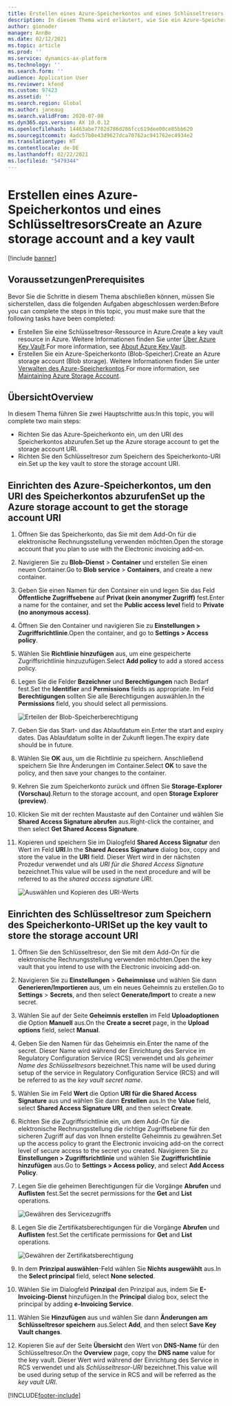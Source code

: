 ```yaml
---
title: Erstellen eines Azure-Speicherkontos und eines Schlüsseltresors
description: In diesem Thema wird erläutert, wie Sie ein Azure-Speicherkonto und einen Schlüsseltresor erstellen.
author: gionoder
manager: AnnBe
ms.date: 02/12/2021
ms.topic: article
ms.prod: ''
ms.service: dynamics-ax-platform
ms.technology: ''
ms.search.form: ''
audience: Application User
ms.reviewer: kfend
ms.custom: 97423
ms.assetid: ''
ms.search.region: Global
ms.author: janeaug
ms.search.validFrom: 2020-07-08
ms.dyn365.ops.version: AX 10.0.12
ms.openlocfilehash: 14463abe7782d786d286fcc619dee00ce85bb620
ms.sourcegitcommit: 4adc57b0e43d9627dca70762ac941762ec4934e2
ms.translationtype: HT
ms.contentlocale: de-DE
ms.lasthandoff: 02/22/2021
ms.locfileid: "5479344"
---
```

# <a name="create-an-azure-storage-account-and-a-key-vault"></a><span data-ttu-id="482cc-103">Erstellen eines Azure-Speicherkontos und eines Schlüsseltresors</span><span class="sxs-lookup"><span data-stu-id="482cc-103">Create an Azure storage account and a key vault</span></span>

[!include [banner](../includes/banner.md)]

## <a name="prerequisites"></a><span data-ttu-id="482cc-104">Voraussetzungen</span><span class="sxs-lookup"><span data-stu-id="482cc-104">Prerequisites</span></span>

<span data-ttu-id="482cc-105">Bevor Sie die Schritte in diesem Thema abschließen können, müssen Sie sicherstellen, dass die folgenden Aufgaben abgeschlossen werden:</span><span class="sxs-lookup"><span data-stu-id="482cc-105">Before you can complete the steps in this topic, you must make sure that the following tasks have been completed:</span></span>

- <span data-ttu-id="482cc-106">Erstellen Sie eine Schlüsseltresor-Ressource in Azure.</span><span class="sxs-lookup"><span data-stu-id="482cc-106">Create a key vault resource in Azure.</span></span> <span data-ttu-id="482cc-107">Weitere Informationen finden Sie unter [Über Azure Key Vault](https://docs.microsoft.com/azure/key-vault/general/overview).</span><span class="sxs-lookup"><span data-stu-id="482cc-107">For more information, see [About Azure Key Vault](https://docs.microsoft.com/azure/key-vault/general/overview).</span></span>
- <span data-ttu-id="482cc-108">Erstellen Sie ein Azure-Speicherkonto (Blob-Speicher).</span><span class="sxs-lookup"><span data-stu-id="482cc-108">Create an Azure storage account (Blob storage).</span></span> <span data-ttu-id="482cc-109">Weitere Informationen finden Sie unter [Verwalten des Azure-Speicherkontos](https://docs.microsoft.com/azure/storage/blobs/).</span><span class="sxs-lookup"><span data-stu-id="482cc-109">For more information, see [Maintaining Azure Storage Account](https://docs.microsoft.com/azure/storage/blobs/).</span></span>

## <a name="overview"></a><span data-ttu-id="482cc-110">Übersicht</span><span class="sxs-lookup"><span data-stu-id="482cc-110">Overview</span></span>

<span data-ttu-id="482cc-111">In diesem Thema führen Sie zwei Hauptschritte aus:</span><span class="sxs-lookup"><span data-stu-id="482cc-111">In this topic, you will complete two main steps:</span></span>

- <span data-ttu-id="482cc-112">Richten Sie das Azure-Speicherkonto ein, um den URI des Speicherkontos abzurufen.</span><span class="sxs-lookup"><span data-stu-id="482cc-112">Set up the Azure storage account to get the storage account URI.</span></span>
- <span data-ttu-id="482cc-113">Richten Sie den Schlüsseltresor zum Speichern des Speicherkonto-URI ein.</span><span class="sxs-lookup"><span data-stu-id="482cc-113">Set up the key vault to store the storage account URI.</span></span>

## <a name="set-up-the-azure-storage-account-to-get-the-storage-account-uri"></a><span data-ttu-id="482cc-114">Einrichten des Azure-Speicherkontos, um den URI des Speicherkontos abzurufen</span><span class="sxs-lookup"><span data-stu-id="482cc-114">Set up the Azure storage account to get the storage account URI</span></span>

1. <span data-ttu-id="482cc-115">Öffnen Sie das Speicherkonto, das Sie mit dem Add-On für die elektronische Rechnungsstellung verwenden möchten.</span><span class="sxs-lookup"><span data-stu-id="482cc-115">Open the storage account that you plan to use with the Electronic invoicing add-on.</span></span>
2. <span data-ttu-id="482cc-116">Navigieren Sie zu **Blob-Dienst** \> **Container** und erstellen Sie einen neuen Container.</span><span class="sxs-lookup"><span data-stu-id="482cc-116">Go to **Blob service** \> **Containers**, and create a new container.</span></span>
3. <span data-ttu-id="482cc-117">Geben Sie einen Namen für den Container ein und legen Sie das Feld **Öffentliche Zugriffsebene** auf **Privat (kein anonymer Zugriff)** fest.</span><span class="sxs-lookup"><span data-stu-id="482cc-117">Enter a name for the container, and set the **Public access level** field to **Private (no anonymous access)**.</span></span>
4. <span data-ttu-id="482cc-118">Öffnen Sie den Container und navigieren Sie zu **Einstellungen \> Zugriffsrichtlinie**.</span><span class="sxs-lookup"><span data-stu-id="482cc-118">Open the container, and go to **Settings \> Access policy**.</span></span>
5. <span data-ttu-id="482cc-119">Wählen Sie **Richtlinie hinzufügen** aus, um eine gespeicherte Zugriffsrichtlinie hinzuzufügen.</span><span class="sxs-lookup"><span data-stu-id="482cc-119">Select **Add policy** to add a stored access policy.</span></span>
6. <span data-ttu-id="482cc-120">Legen Sie die Felder **Bezeichner** und **Berechtigungen** nach Bedarf fest.</span><span class="sxs-lookup"><span data-stu-id="482cc-120">Set the **Identifier** and **Permissions** fields as appropriate.</span></span> <span data-ttu-id="482cc-121">Im Feld **Berechtigungen** sollten Sie alle Berechtigungen auswählen.</span><span class="sxs-lookup"><span data-stu-id="482cc-121">In the **Permissions** field, you should select all permissions.</span></span>

    ![Erteilen der Blob-Speicherberechtigung](media/e-Invoicing-services-create-azure-resources-grant-blob-permissions.png)

7. <span data-ttu-id="482cc-123">Geben Sie das Start- und das Ablaufdatum ein.</span><span class="sxs-lookup"><span data-stu-id="482cc-123">Enter the start and expiry dates.</span></span> <span data-ttu-id="482cc-124">Das Ablaufdatum sollte in der Zukunft liegen.</span><span class="sxs-lookup"><span data-stu-id="482cc-124">The expiry date should be in future.</span></span>
8. <span data-ttu-id="482cc-125">Wählen Sie **OK** aus, um die Richtlinie zu speichern. Anschließend speichern Sie Ihre Änderungen im Container.</span><span class="sxs-lookup"><span data-stu-id="482cc-125">Select **OK** to save the policy, and then save your changes to the container.</span></span>
9. <span data-ttu-id="482cc-126">Kehren Sie zum Speicherkonto zurück und öffnen Sie **Storage-Explorer (Vorschau)**.</span><span class="sxs-lookup"><span data-stu-id="482cc-126">Return to the storage account, and open **Storage Explorer (preview)**.</span></span>
10. <span data-ttu-id="482cc-127">Klicken Sie mit der rechten Maustaste auf den Container und wählen Sie **Shared Access Signature abrufen** aus.</span><span class="sxs-lookup"><span data-stu-id="482cc-127">Right-click the container, and then select **Get Shared Access Signature**.</span></span>
11. <span data-ttu-id="482cc-128">Kopieren und speichern Sie im Dialogfeld **Shared Access Signatur** den Wert im Feld **URI**.</span><span class="sxs-lookup"><span data-stu-id="482cc-128">In the **Shared Access Signature** dialog box, copy and store the value in the **URI** field.</span></span> <span data-ttu-id="482cc-129">Dieser Wert wird in der nächsten Prozedur verwendet und als *URI für die Shared Access Signature* bezeichnet.</span><span class="sxs-lookup"><span data-stu-id="482cc-129">This value will be used in the next procedure and will be referred to as the *shared access signature URI*.</span></span>

    ![Auswählen und Kopieren des URI-Werts](media/e-Invoicing-services-create-azure-resources-select-and-copy-uri.png)

## <a name="set-up-the-key-vault-to-store-the-storage-account-uri"></a><span data-ttu-id="482cc-131">Einrichten des Schlüsseltresor zum Speichern des Speicherkonto-URI</span><span class="sxs-lookup"><span data-stu-id="482cc-131">Set up the key vault to store the storage account URI</span></span>

1. <span data-ttu-id="482cc-132">Öffnen Sie den Schlüsseltresor, den Sie mit dem Add-On für die elektronische Rechnungsstellung verwenden möchten.</span><span class="sxs-lookup"><span data-stu-id="482cc-132">Open the key vault that you intend to use with the Electronic invoicing add-on.</span></span>
2. <span data-ttu-id="482cc-133">Navigieren Sie zu **Einstellungen** \> **Geheimnisse** und wählen Sie dann **Generieren/Importieren** aus, um ein neues Geheimnis zu erstellen.</span><span class="sxs-lookup"><span data-stu-id="482cc-133">Go to **Settings** \> **Secrets**, and then select **Generate/Import** to create a new secret.</span></span>
3. <span data-ttu-id="482cc-134">Wählen Sie auf der Seite **Geheimnis erstellen** im Feld **Uploadoptionen** die Option **Manuell** aus.</span><span class="sxs-lookup"><span data-stu-id="482cc-134">On the **Create a secret** page, in the **Upload options** field, select **Manual**.</span></span>
4. <span data-ttu-id="482cc-135">Geben Sie den Namen für das Geheimnis ein.</span><span class="sxs-lookup"><span data-stu-id="482cc-135">Enter the name of the secret.</span></span> <span data-ttu-id="482cc-136">Dieser Name wird während der Einrichtung des Service im Regulatory Configuration Service (RCS) verwendet und als *geheimer Name des Schlüsseltresors* bezeichnet.</span><span class="sxs-lookup"><span data-stu-id="482cc-136">This name will be used during setup of the service in Regulatory Configuration Service (RCS) and will be referred to as the *key vault secret name*.</span></span>
5. <span data-ttu-id="482cc-137">Wählen Sie im Feld **Wert** die Option **URI für die Shared Access Signature** aus und wählen Sie dann **Erstellen** aus.</span><span class="sxs-lookup"><span data-stu-id="482cc-137">In the **Value** field, select **Shared Access Signature URI**, and then select **Create**.</span></span>
6. <span data-ttu-id="482cc-138">Richten Sie die Zugriffsrichtlinie ein, um dem Add-On für die elektronische Rechnungsstellung die richtige Zugriffsebene für den sicheren Zugriff auf das von Ihnen erstellte Geheimnis zu gewähren.</span><span class="sxs-lookup"><span data-stu-id="482cc-138">Set up the access policy to grant the Electronic invoicing add-on the correct level of secure access to the secret you created.</span></span> <span data-ttu-id="482cc-139">Navigieren Sie zu **Einstellungen \> Zugriffsrichtlinie** und wählen Sie **Zugriffsrichtlinie hinzufügen** aus.</span><span class="sxs-lookup"><span data-stu-id="482cc-139">Go to **Settings \> Access policy**, and select **Add Access Policy**.</span></span>
7. <span data-ttu-id="482cc-140">Legen Sie die geheimen Berechtigungen für die Vorgänge **Abrufen** und **Auflisten** fest.</span><span class="sxs-lookup"><span data-stu-id="482cc-140">Set the secret permissions for the **Get** and **List** operations.</span></span>

    ![Gewähren des Servicezugriffs](media/e-Invoicing-services-create-azure-resources-grant-service-access.png)

8. <span data-ttu-id="482cc-142">Legen Sie die Zertifikatsberechtigungen für die Vorgänge **Abrufen** und **Auflisten** fest.</span><span class="sxs-lookup"><span data-stu-id="482cc-142">Set the certificate permissions for **Get** and **List** operations.</span></span>

    ![Gewähren der Zertifikatsberechtigung](media/e-Invoicing-services-create-azure-resources-grant-certificate-permission.png)

9. <span data-ttu-id="482cc-144">In dem **Prinzipal auswählen**-Feld wählen Sie **Nichts ausgewählt** aus.</span><span class="sxs-lookup"><span data-stu-id="482cc-144">In the **Select principal** field, select **None selected**.</span></span>
10. <span data-ttu-id="482cc-145">Wählen Sie im Dialogfeld **Prinzipal** den Prinzipal aus, indem Sie **E-Invoicing-Dienst** hinzufügen.</span><span class="sxs-lookup"><span data-stu-id="482cc-145">In the **Principal** dialog box, select the principal by adding **e-Invoicing Service**.</span></span>
11. <span data-ttu-id="482cc-146">Wählen Sie **Hinzufügen** aus und wählen Sie dann **Änderungen am Schlüsseltresor speichern** aus.</span><span class="sxs-lookup"><span data-stu-id="482cc-146">Select **Add**, and then select **Save Key Vault changes**.</span></span>
12. <span data-ttu-id="482cc-147">Kopieren Sie auf der Seite **Übersicht** den Wert von **DNS-Name** für den Schlüsseltresor.</span><span class="sxs-lookup"><span data-stu-id="482cc-147">On the **Overview** page, copy the **DNS name** value for the key vault.</span></span> <span data-ttu-id="482cc-148">Dieser Wert wird während der Einrichtung des Service in RCS verwendet und als *Schlüsseltresor-URI* bezeichnet.</span><span class="sxs-lookup"><span data-stu-id="482cc-148">This value will be used during setup of the service in RCS and will be referred as the *key vault URI*.</span></span>



[!INCLUDE[footer-include](../../includes/footer-banner.md)]

